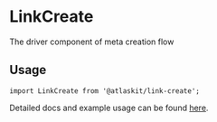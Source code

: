 # LinkCreate

The driver component of meta creation flow

## Usage

`import LinkCreate from '@atlaskit/link-create';`

Detailed docs and example usage can be found [here](https://atlaskit.atlassian.com/packages/linking-platform/link-create).
